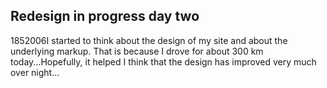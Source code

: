 <article><h2>Redesign in progress day two</h2><time><span class="day">18</span><span class="month">5</span><span class="year">2006</span></time>I started to think about the design of my site and about the underlying markup. That is because I drove for about 300 km today...Hopefully, it helped I think that the design has improved very much over night...</article>